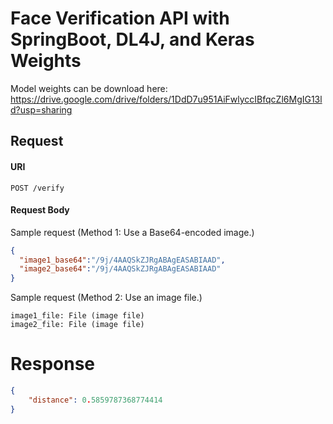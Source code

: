 # Face Verification API with SpringBoot, DL4J, and Keras Weights

Model weights can be download here: https://drive.google.com/drive/folders/1DdD7u951AiFwlyccIBfqcZl6MgIG13ld?usp=sharing

## Request

#### URI

```http
POST /verify
```

#### Request Body

Sample request (Method 1: Use a Base64-encoded image.)

```json
{
  "image1_base64":"/9j/4AAQSkZJRgABAgEASABIAAD",
  "image2_base64":"/9j/4AAQSkZJRgABAgEASABIAAD"
}
```

Sample request (Method 2: Use an image file.)

```
image1_file: File (image file)
image2_file: File (image file)
```

# Response

```json
{
    "distance": 0.5859787368774414
}
```